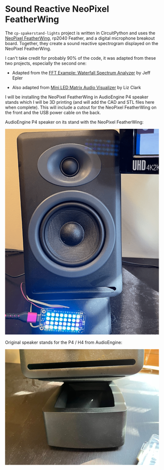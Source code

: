 # Sound Reactive NeoPixel FeatherWing 

The `cp-spakerstand-lights` project is written in CircuitPython and     uses the [NeoPixel FeatherWing](https://www.adafruit.com/product/3124), rp2040 Feather, and a digital microphone breakout board. Together, they create a sound reactive spectrogram displayed on the NeoPixel FeatherWing.

I can't take credit for probably 90% of the code, it was adapted from these two projects, especially the second one:

* Adapted from the [FFT Example: Waterfall Spectrum Analyzer](https://learn.adafruit.com/ulab-crunch-numbers-fast-with-circuitpython/overview ) by Jeff Epler

* Also adapted from [Mini LED Matrix Audio Visualizer](https://learn.adafruit.com/mini-led-matrix-audio-visualizer/code-the-mini-led-matrix-audio-visualizer) by Liz Clark

I will be installing the NeoPixel FeatherWing in AudioEngine P4 speaker stands which I will be 3D printing (and will add the CAD and STL files here when complete).  This will include a cutout for the NeoPixel FeatherWing on the front and the USB power cable on the back.

AudioEngine P4 speaker on its stand with the NeoPixel FeatherWing:

![AudioEngine P4 speaker on its stand with the NeoPixel FeatherWing](/pictures/speaker-feather.png)

Original speaker stands for the P4 / H4 from AudioEngine:

![Original speaker stands for the P4 / H4 from AudioEngine:](/pictures/p4-speakerstand.jpg)



